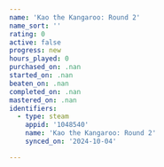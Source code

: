 ```yaml
---
name: 'Kao the Kangaroo: Round 2'
name_sort: ''
rating: 0
active: false
progress: new
hours_played: 0
purchased_on: .nan
started_on: .nan
beaten_on: .nan
completed_on: .nan
mastered_on: .nan
identifiers:
  - type: steam
    appid: '1048540'
    name: 'Kao the Kangaroo: Round 2'
    synced_on: '2024-10-04'

---
```

